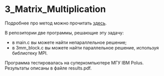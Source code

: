 # 3_Matrix_Multiplication

Подробнее про метод можно прочитать [здесь](https://ru.wikipedia.org/wiki/Алгоритм_умножения_матриц#Алгоритм_Разделяй-и-властвуй).

В репозитории две программы, решающие эту задачу: 
+ в main.c вы можете найти непараллельное решение;
+ в 3mm_block.c вы можете найти параллельное решение, используя библиотеку MPI. 

Программа тестировалась на суперкомпьютере МГУ IBM Polus. Результаты описаны в файле results.pdf.
